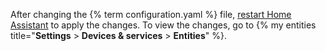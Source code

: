 After changing the {% term configuration.yaml %} file, [restart Home Assistant](/docs/configuration/#reloading-the-configuration-to-apply-changes) to apply the changes. To view the changes, go to {% my entities title="**Settings** > **Devices & services** > **Entities**" %}.